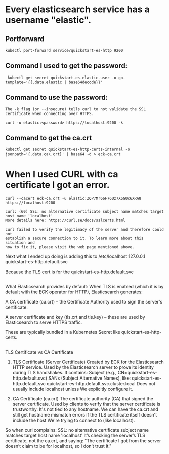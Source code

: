 # Every elasticsearch service has a username "elastic".

## Portforward
```
kubectl port-forward service/quickstart-es-http 9200
```
## Command I used to get the password:
```
 kubectl get secret quickstart-es-elastic-user -o go-template='{{.data.elastic | base64decode}}'
 ```

## Command to use the password:
```
The -k flag (or --insecure) tells curl to not validate the SSL certificate when connecting over HTTPS.

curl -u elastic:<password> https://localhost:9200 -k
```

## Command to get the ca.crt
```
kubectl get secret quickstart-es-http-certs-internal -o jsonpath='{.data.ca\.crt}' | base64 -d > eck-ca.crt
```

# When I used CURL with ca certificate I got an error.
```
curl --cacert eck-ca.crt -u elastic:ZQP7Mr66F76Uz7X6G0c6XRA8 https://localhost:9200

curl: (60) SSL: no alternative certificate subject name matches target host name 'localhost'
More details here: https://curl.se/docs/sslcerts.html

curl failed to verify the legitimacy of the server and therefore could not
establish a secure connection to it. To learn more about this situation and
how to fix it, please visit the web page mentioned above.
```
Next what I ended up doing is adding this to /etc/localhost
127.0.0.1 quickstart-es-http.default.svc

Because the TLS cert is for the quickstart-es-http.default.svc

##
What Elasticsearch provides by default:
When TLS is enabled (which it is by default with the ECK operator for HTTP), Elasticsearch generates:

A CA certificate (ca.crt) – the Certificate Authority used to sign the server's certificate.

A server certificate and key (tls.crt and tls.key) – these are used by Elasticsearch to serve HTTPS traffic.

These are typically bundled in a Kubernetes Secret like quickstart-es-http-certs.

##
TLS Certificate vs CA Certificate
1. TLS Certificate (Server Certificate)
Created by ECK for the Elasticsearch HTTP service.
Used by the Elasticsearch server to prove its identity during TLS handshakes.
It contains:
Subject (e.g., CN=quickstart-es-http.default.svc)
SANs (Subject Alternative Names), like:
quickstart-es-http.default.svc
quickstart-es-http.default.svc.cluster.local
Does not usually include localhost unless We explicitly configure it.

2. CA Certificate (ca.crt)
The certificate authority (CA) that signed the server certificate.
Used by clients to verify that the server certificate is trustworthy.
It's not tied to any hostname.
We can have the ca.crt and still get hostname mismatch errors if the TLS certificate itself doesn't include the host We're trying to connect to (like localhost).

So when curl complains:
SSL: no alternative certificate subject name matches target host name 'localhost'
It’s checking the server’s TLS certificate, not the ca.crt, and saying:
"The certificate I got from the server doesn’t claim to be for localhost, so I don’t trust it."

